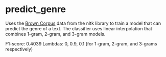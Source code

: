 # predict_genre
Uses the [Brown Corpus](http://www.nltk.org/book/ch02.html) data from the nltk library to train a model that can predict the genre of a text. The classifier uses linear interpolation that combines 1-gram, 2-gram, and 3-gram models.

F1-score: 0.4039
Lambdas: 0, 0.9, 0.1 (for 1-gram, 2-gram, and 3-grams respectively)